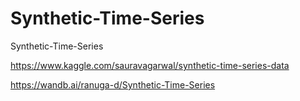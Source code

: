 # Synthetic-Time-Series
Synthetic-Time-Series

https://www.kaggle.com/sauravagarwal/synthetic-time-series-data

https://wandb.ai/ranuga-d/Synthetic-Time-Series
